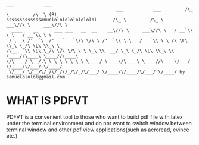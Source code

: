                                                                         ___           ___      
                                             ___           ___         /\_ \         /\_ \ (R) 
    sssssssssssssamuelolololololololol      /\_ \         /\_ \     ___\//\ \     ___\//\ \    
      ____    __      ___ ___   __  __    __\//\ \     ___\//\ \   / __`\\ \ \   / __`\\ \ \   
     /',__\ /'__`\  /' __` __`\/\ \/\ \ /'__`\\ \ \   / __`\\ \ \ /\ \L\ \\_\ \_/\ \L\ \\_\ \_ 
    /\__, `\\ \L\.\_/\ \/\ \/\ \ \ \_\ \\  __/ \_\ \_/\ \L\ \\_\ \\ \____//\____\ \____//\____\
    \/\____/ \__/.\_\ \_\ \_\ \_\ \____/ \____\/\____\ \____//\____\/___/ \/____/\/___/ \/____/
     \/___/ \/__/\/_/\/_/\/_/\/_/\/___/ \/____/\/____/\/___/ \/____/ by samuelololol@gmail.com 
     


WHAT IS PDFVT
=============

PDFVT is a convenient tool to those who want to build
pdf file with latex under the terminal environment and
do not want to switch window between terminal window and
other pdf view applications(such as acroread, evince etc.)
